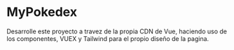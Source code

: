# MyPokedex
Desarrolle este proyecto a travez de la propia CDN de Vue, haciendo uso de los componentes, VUEX y Tailwind para el propio diseño de la pagina.
